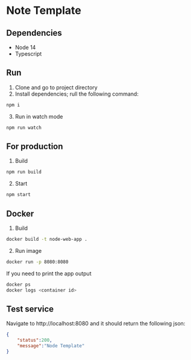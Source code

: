 # Note Template

## Dependencies
- Node 14
- Typescript

## Run
1. Clone and go to project directory
2. Install dependencies; rull the following command:
```bash
npm i
```
3. Run in watch mode
```bash
npm run watch
```

## For production
1. Build
```bash
npm run build
```
2. Start
```bash
npm start
```

## Docker
1. Build
```bash
docker build -t node-web-app .
```
2. Run image
```bash
docker run -p 8080:8080
```
  
If you need to print the app output
```bash
docker ps
docker logs <container id>
```

## Test service
Navigate to http://localhost:8080 and it should return the following json:
```json
{
    "status":200,
    "message":"Node Template"
}
```